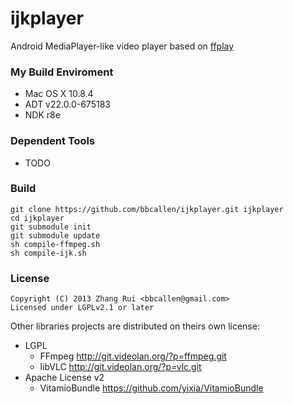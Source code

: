 ijkplayer
=========
Android MediaPlayer-like video player based on [ffplay](http://ffmpeg.org)

### My Build Enviroment
- Mac OS X 10.8.4
- ADT v22.0.0-675183
- NDK r8e

### Dependent Tools
- TODO

### Build
	git clone https://github.com/bbcallen/ijkplayer.git ijkplayer
	cd ijkplayer
	git submodule init
	git submodule update
	sh compile-ffmpeg.sh
	sh compile-ijk.sh

### License
	Copyright (C) 2013 Zhang Rui <bbcallen@gmail.com> 
	Licensed under LGPLv2.1 or later

Other libraries projects are distributed on theirs own license:
- LGPL
  - FFmpeg http://git.videolan.org/?p=ffmpeg.git
  - libVLC http://git.videolan.org/?p=vlc.git
- Apache License v2
  - VitamioBundle https://github.com/yixia/VitamioBundle

